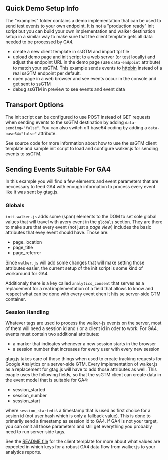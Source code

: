 ## Quick Demo Setup Info
The "examples" folder contains a demo implementation that can be used to send test events to your own endpoint. It is not a "production ready" init script but you can build your own implementation and walker destination setup in a similar way to make sure that the client template gets all data needed to be processed by GA4.
 
- create a new client template in ssGTM and import tpl file
- upload demo page and init script to a web server (or test locally) and adjust the endpoint URL in the demo page (use `data-endpoint` attribute) to match your ssGTM. This example sends events to [httpbin](https://httpbin.org/anything) 
instead of a real ssGTM endpoint per default.
- open page in a web browser and see events occur in the console and get sent to ssGTM
- debug ssGTM in preview to see events and event data

## Transport Options
The init script can be configured to use POST instead of GET requests when sending events to the ssGTM destination by adding `data-sendimg="false"`. You can also switch off base64 coding by adding  a `data-base64="false"` attribute. 

See source code for more information about how to use the ssGTM client template and sample init script to load and configure walker.js for sending events to ssGTM.  

## Sending Events Suitable For GA4
In this example you will find a few elements and event parameters that are neccessary to feed GA4 with enough information to process every event like it was sent by gtag.js. 

### Globals
`init-walker.js` adds some (span) elements to the DOM to set sole global values that will travel with avery event in the `globals` section. They are there to make sure that every event (not just a *page view*) includes the basic attributes that evey event should have. Those are:

- page_location
- page_title 
- page_referrer

Since `walker.js` will add some changes that will make setting those attributes easier, the current setup of the init script is some kind of workaround for GA4. 

Additionaly there is a key called `analytics_consent` that serves as a replacement for a real implementation of a field that allows to know and respect what can be done with every event ehen it hits se server-side GTM container.  

### Session Handling
Whatever tags are used to process the walker-js events on the server, most of them will need a session id and / or a client id in oder to work. For GA4, events must contain two additional attributes: 

- a marker that indicates whenever a new session starts in the browser
- a session number that increases for every user with every new session

gtag.js takes care of those things when used to create tracking requests for Google Analytics or a server-side GTM. Every implementation of walker.js as a replacement for gtag.js will have to add those attributes as well. This exaple uses the following fields, so that the ssGTM client can create data in the event model that is suitable for GA4: 

- session_started
- session_number
- session_start

where `session_started` is a timestamp that is used as first choice for a sesion id (not user.hash which is only a fallback value). This is done to primarily send a timestamp as session id to GA4. If GA4 is not your target, you can omit all those parameters and still get everything you probably need to run server-side tags. 

See the [README file](https://github.com/elbwalker/sgtm-client-template#readme) for the client template for more about what values are expected in which keys for a robust GA4 data flow from walker.js to your analytics reports.  